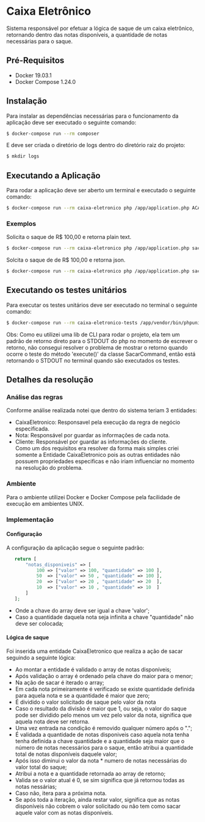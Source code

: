 # Caixa Eletrônico
Sistema responsável por efetuar a lógica de saque de um caixa eletrônico, retornando dentro das notas disponíveis, a quantidade de notas necessárias para o saque.

## Pré-Requisitos
- Docker 19.03.1
- Docker Compose 1.24.0

## Instalação
Para instalar as dependências necessárias para o funcionamento da aplicação deve ser executado o seguinte comando:
```bash
$ docker-compose run --rm composer
```
E deve ser criada o diretório de logs dentro do diretório raiz do projeto:
```bash
$ mkdir logs
```

## Executando a Aplicação
Para rodar a aplicação deve ser aberto um terminal e executado o seguinte comando:
```bash
$ docker-compose run --rm caixa-eletronico php /app/application.php ACAO [OPÇÕES] VALOR_A_SER_SACADO
```

### Exemplos
Solicita o saque de R$ 100,00 e retorna plain text.
```bash
$ docker-compose run --rm caixa-eletronico php /app/application.php sacar 100
```

Solcita o saque de de R$ 100,00 e retorna json.
```bash
$ docker-compose run --rm caixa-eletronico php /app/application.php sacar --json 100
```

## Executando os testes unitários
Para executar os testes unitários deve ser executado no terminal o seguinte comando:
```bash
$ docker-compose run --rm caixa-eletronico-tests /app/vendor/bin/phpunit /app/tests
```

Obs: Como eu utilizei uma lib de CLI para rodar o projeto, ela tem um padrão de retorno direto para o STDOUT do php no 
momento de escrever o retorno, não consegui resolver o problema de mostrar o retorno quando ocorre o teste do método 
'execute()' da classe SacarCommand, então está retornando o STDOUT no terminal quando são executados os testes.

## Detalhes da resolução

### Análise das regras
Conforme análise realizada notei que dentro do sistema teriam 3 entidades:
- CaixaEletronico: Responsavel pela execução da regra de negócio especificada.
- Nota: Responsável por guardar as informações de cada nota.
- Cliente: Responsável por guardar as informações do cliente.     
Como um dos requisitos era resolver da forma mais simples criei somente a Entidade 
CaixaEletronico pois as outras entidades não possuem propriedades especificas e não iriam
influenciar no momento na resolução do problema.

### Ambiente
Para o ambiente utilizei Docker e Docker Compose pela facilidade de execução
em ambientes UNIX.

### Implementação
#### Configuração  
A configuração da aplicação segue o seguinte padrão:  
 ```php
    return [
        "notas_disponiveis" => [
            100 => ["valor" => 100, "quantidade" => 100 ],
            50  => ["valor" => 50 , "quantidade" => 100 ],
            20  => ["valor" => 20 , "quantidade" => 20  ],
            10  => ["valor" => 10 , "quantidade" => 10  ]
        ]
    ];
```
- Onde a chave do array deve ser igual a chave 'valor';
- Caso a quantidade daquela nota seja infinita a chave "quantidade" não deve ser colocada;

#### Lógica de saque
Foi inserida uma entidade CaixaEletronico que realiza a ação de sacar seguindo a seguinte lógica:
- Ao montar a entidade é validado o array de notas disponíveis;
- Após validação o array é ordenado pela chave do maior para o menor;
- Na ação de sacar é iterado o array;
- Em cada nota primeiramente é verificado se existe quantidade definida para aquela nota
e se a quantidade é maior que zero;
- É dividido o valor solicitado de saque pelo valor da nota
- Caso o resultado da divisão é maior que 1, ou seja, o valor do saque
pode ser dividido pelo menos um vez pelo valor da nota, significa que aquela nota deve ser 
retorna.
- Uma vez entrada na condição é removido qualquer número após o ".";
- É validada a quantidade de notas disponiveis caso aquela nota tenha tenha definida
a chave quantidade e a quantidade seja maior que o número de notas necessários para o saque,
então atribui a quantidade total de notas disponíveis daquele valor;
- Após isso diminui o valor da nota * numero de notas necessárias do valor total do saque;
- Atribui a nota e a quantidade retornada ao array de retorno;
- Valida se o valor atual é 0, se sim significa que já retornou todas as notas nessárias;
- Caso não, itera para a próxima nota.
- Se após toda a iteração, ainda restar valor, significa que as notas disponíveis não cobrem o valor
solicitado ou não tem como sacar aquele valor com as notas disponíveis.